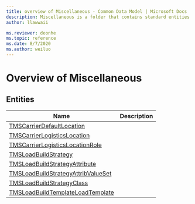 ```yaml
---
title: overview of Miscellaneous - Common Data Model | Microsoft Docs
description: Miscellaneous is a folder that contains standard entities related to the Common Data Model.
author: llawwaii

ms.reviewer: deonhe
ms.topic: reference
ms.date: 8/7/2020
ms.author: weiluo
---
```


# Overview of Miscellaneous


## Entities

|Name|Description|
|---|---|
|[TMSCarrierDefaultLocation](TMSCarrierDefaultLocation.md)||
|[TMSCarrierLogisticsLocation](TMSCarrierLogisticsLocation.md)||
|[TMSCarrierLogisticsLocationRole](TMSCarrierLogisticsLocationRole.md)||
|[TMSLoadBuildStrategy](TMSLoadBuildStrategy.md)||
|[TMSLoadBuildStrategyAttribute](TMSLoadBuildStrategyAttribute.md)||
|[TMSLoadBuildStrategyAttribValueSet](TMSLoadBuildStrategyAttribValueSet.md)||
|[TMSLoadBuildStrategyClass](TMSLoadBuildStrategyClass.md)||
|[TMSLoadBuildTemplateLoadTemplate](TMSLoadBuildTemplateLoadTemplate.md)||
